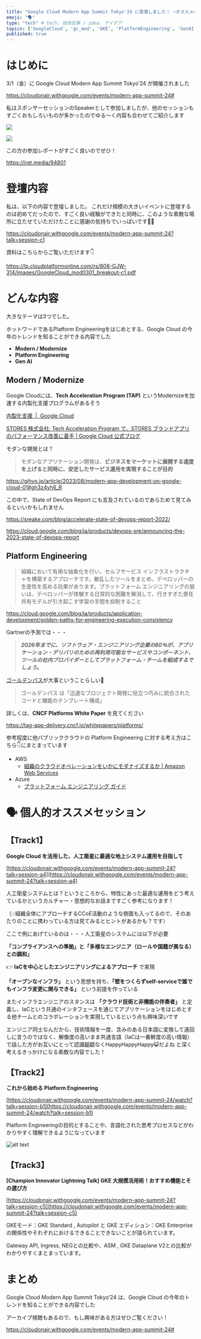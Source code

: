 ```yaml
---
title: "Google Cloud Modern App Summit Tokyo'24 に登壇しました！ ~オススメのセッションを添えて~"
emoji: "🗣️"
type: "tech" # tech: 技術記事 / idea: アイデア
topics: ['GoogleCloud', 'gc_mod', 'GKE', 'PlatformEngineering', 'GenAI']
published: true
---
```


# はじめに

3/1（金）に Google Cloud Modern App Summit Tokyo’24 が開催されました

https://cloudonair.withgoogle.com/events/modern-app-summit-24#

私はスポンサーセッションのSpeakerとして参加しましたが、他のセッションもすごくおもしろいものが多かったのでゆる〜く内容も合わせてご紹介します

![](</images/488f1aa442444f/スクリーンショット 2024-03-12 8.58.24.png>)

![](</images/488f1aa442444f/スクリーンショット 2024-03-12 8.58.31.png>)


この方の参加レポートがすごく良いのでぜひ！

https://iret.media/94801

# 登壇内容

私は、以下の内容で登壇しました。
これだけ規模の大きいイベントに登壇するのは初めてだったので、すごく良い経験ができたと同時に、このような素敵な場所に立たせていただけたことに感謝の気持ちでいっぱいです🙇‍♂️

https://cloudonair.withgoogle.com/events/modern-app-summit-24?talk=session-c1

資料はこちらからご覧いただけます👇

https://lp.cloudplatformonline.com/rs/808-GJW-314/images/GoogleCloud_mod0301_breakout-c1.pdf


# どんな内容

大きなテーマは3つでした。

ホットワードであるPlatform Engineeringをはじめとする、Google Cloud の今年のトレンドを知ることができる内容でした

- **Modern / Modernize**
- **Platform Engineering**
- **Gen AI**

## Modern / Modernize

Google Cloudには、**Tech Acceleration Program (TAP)** というModernizeを加速する内製化支援プログラムがあるそう

[内製化支援  |  Google Cloud](https://cloud.google.com/solutions/in-house-development-support?hl=ja)

[STORES 株式会社: Tech Acceleration Program で、STORES ブランドアプリのパフォーマンス改善に着手 | Google Cloud 公式ブログ](https://cloud.google.com/blog/ja/products/application-development/stores-tech-acceleration-program)

モダンな開発とは？

> モダンなアプリケーション開発は、**ビジネスをマーケットに展開する速度を上げると同時に、安定したサービス運用を実現することが目的**

https://gihyo.jp/article/2023/08/modern-app-development-on-google-cloud-01#gh3z4yh6_R

この中で、State of DevOps Report にも言及されているのであらためて見てみるといいかもしれません

https://sreake.com/blog/accelerate-state-of-devops-report-2022/

https://cloud.google.com/blog/ja/products/devops-sre/announcing-the-2023-state-of-devops-report

## Platform Engineering

> 組織において有用な抽象化を行い、セルフサービス インフラストラクチャを構築するアプローチです。散乱したツールをまとめ、デベロッパーの生産性を高める効果があります。プラットフォーム エンジニアリングの狙いは、デベロッパーが体験する日常的な困難を解消して、行きすぎた責任共有モデルが引き起こす学習の手間を抑制すること

https://cloud.google.com/blog/ja/products/application-development/golden-paths-for-engineering-execution-consistency

Gartnerの予測では・・・

> ***2026年までに、ソフトウェア・エンジニアリング企業の80％が、アプリケーション・デリバリのための再利用可能なサービスやコンポーネント、ツールの社内プロバイダーとしてプラットフォーム・チームを結成するでしょう。***


[ゴールデンパス](https://tag-app-delivery.cncf.io/whitepapers/platforms/)が大事ということらしい🧐

> ゴールデンパス は「迅速なプロジェクト開発に役立つ巧みに統合されたコードと機能のテンプレート構成」

詳しくは、**CNCF Platforms White Paper** を見てください

https://tag-app-delivery.cncf.io/whitepapers/platforms/

参考程度に他パブリッククラウドの Platform Engineering に対する考え方はこちら👇にまとまっています

- AWS
  - [組織のクラウドオペレーションをいかにモダナイズするか | Amazon Web Services](https://aws.amazon.com/jp/blogs/news/how-organizations-are-modernizing-for-cloud-operations/)
- Azure
  - [プラットフォーム エンジニアリング ガイド](https://learn.microsoft.com/ja-jp/platform-engineering/)

# 🗣️ 個人的オススメセッション

## 【Track1】

**Google Cloud を活用した、人工衛星に最適な地上システム運用を目指して**

[https://cloudonair.withgoogle.com/events/modern-app-summit-24?talk=session-a4](https://cloudonair.withgoogle.com/events/modern-app-summit-24?talk=session-a4)

人工衛星システムとは？というところから、特性にあった最適な運用をどう考えているかというカルチャー・思想的なお話まですごく参考になります！

（💡組織全体にアプローチするCCoE活動のような側面も入ってるので、そのあたりのことに携わっている方は見てみるとヒントがあるかも？です）

ここで例にあげているのは・・・人工衛星のシステムには以下が必要

**「コンプライアンスへの準拠」と「多様なエンジニア（ロールや国籍が異なる）との調和」**

👉 **IaCを中心としたエンジニアリングによるアプローチ** で実現

**「オープンなインフラ」** という思想を持ち、**「壁をつくらずself-serviceで誰でもインフラ変更に関与できる」** という前提を作っている

またインフラエンジニアのスタンスは **「クラウド技術と非機能の伴奏者」** と定義し、IaCという共通のインタフェースを通じてアプリケーションをはじめとする他チームとのコラボレーションを実現しているという点も興味深いです


エンジニア同士なんだから、技術情報を一度、含みのある日本語に変換して遠回しに言うのではなく、解像度の高いまま共通言語（IaCは一番鮮度の高い情報）で話した方がお互いにとって認識齟齬なくHappyHappyHappy😺だよね と深く考えるきっかけになる素敵な内容でした！

## 【Track2】

**これから始める Platform Engineering**

[https://cloudonair.withgoogle.com/events/modern-app-summit-24/watch?talk=session-b1](https://cloudonair.withgoogle.com/events/modern-app-summit-24/watch?talk=session-b1)

Platform Engineeringの目的とすることや、言語化された思考プロセスなどがわかりやすく理解できるようになっています

![alt text](</images/488f1aa442444f/スクリーンショット 2024-03-12 8.57.30.png>)

## 【Track3】

**[Champion Innovator Lightning Talk] GKE 大規模活用術！おすすめ機能とその選び方**

[https://cloudonair.withgoogle.com/events/modern-app-summit-24?talk=session-c5](https://cloudonair.withgoogle.com/events/modern-app-summit-24?talk=session-c5)

GKEモード：GKE Standard , Autopilot と GKE エディション：GKE Enterprise の関係性やそれぞれにおけるできることできないことが語られています。

Gateway API, Ingress, NEGとの比較や、ASM , GKE Dataplane V2との比較がわかりやすくまとまっています。

# まとめ

Google Cloud Modern App Summit Tokyo’24 は、Google Cloud の今年のトレンドを知ることができる内容でした

アーカイブ視聴もあるので、もし興味がある方はぜひご覧ください！

https://cloudonair.withgoogle.com/events/modern-app-summit-24#
